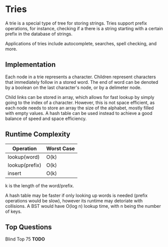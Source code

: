 # Tries
A trie is a special type of tree for storing strings. Tries support prefix operations, for instance, checking if a there is a string starting with a certain prefix in the database of strings.


Applications of tries include autocomplete, searches, spell checking, and more.

## Implementation

Each node in a trie represents a character. Children represent characters that immediately follow in a stored word. The end of word can be denoted by a boolean on the last character's node, or by a delimeter node.


Child links can be stored in array, which allows for fast lookup by simply going to the index of a character. However, this is not space efficient, as each node needs to store an array the size of the alphabet, mostly filled with empty values. A hash table can be used instead to achieve a good balance of speed and space efficiency.

## Runtime Complexity
Operation | Worst Case
--- | ---
lookup(word) | O(k)
lookup(prefix) | O(k)
insert | O(k)

k is the length of the word/prefix.

A hash table may be faster if only looking up words is needed (prefix operations would be slow), however its runtime may detoriate with collisions. A BST would have O(log n) lookup time, with n being the number of keys.

## Top Questions

Blind Top 75
 **TODO**